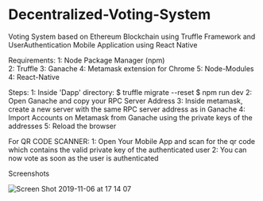 # Decentralized-Voting-System
Voting System based on Ethereum Blockchain using Truffle Framework and UserAuthentication Mobile Application using React Native

Requirements:
1: Node Package Manager (npm)   
2: Truffle
3: Ganache
4: Metamask extension for Chrome
5: Node-Modules
4: React-Native

Steps:
1: Inside 'Dapp' directory:
    $ truffle migrate --reset
    $ npm run dev
2: Open Ganache and copy your RPC Server Address
3: Inside metamask, create a new server with the same RPC server address as in Ganache
4: Import Accounts on Metamask from Ganache using the private keys of the addresses
5: Reload the browser

For QR CODE SCANNER:
1: Open Your Mobile App and scan for the qr code which contains the valid private key of the authenticated user
2: You can now vote as soon as the user is authenticated


Screenshots

![Screen Shot 2019-11-06 at 17 14 07](https://user-images.githubusercontent.com/43087414/68308625-49897280-00d5-11ea-8f41-7c6fda7bd6ea.png)
